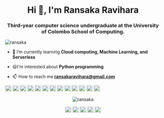 <h1 align="center">Hi 👋, I'm Ransaka Ravihara</h1>
<h3 align="center">Third-year computer science undergraduate at the University of Colombo School of Computing.</h3>

<p align="left"> <img src="https://komarev.com/ghpvc/?username=ransaka" alt="ransaka" /> </p>

- 🌱 I’m currently learning **Cloud computing, Machine Learning, and Serverless**

- 😃I'm interested about **Python programming**

- 📫 How to reach me **ransakaravihara@gmail.com**

<p align="left"><img src="https://devicons.github.io/devicon/devicon.git/icons/angularjs/angularjs-original.svg" alt="angularjs" width="20" height="20"/> <img src="https://devicons.github.io/devicon/devicon.git/icons/amazonwebservices/amazonwebservices-original-wordmark.svg" alt="aws" width="20" height="20"/> <img src="https://devicons.github.io/devicon/devicon.git/icons/bootstrap/bootstrap-plain.svg" alt="bootstrap" width="20" height="20"/> <img src="https://devicons.github.io/devicon/devicon.git/icons/css3/css3-original-wordmark.svg" alt="css3" width="20" height="20"/> <img src="https://devicons.github.io/devicon/devicon.git/icons/html5/html5-original-wordmark.svg" alt="html5" width="20" height="20"/> <img src="https://devicons.github.io/devicon/devicon.git/icons/javascript/javascript-original.svg" alt="javascript" width="20" height="20"/> <img src="https://devicons.github.io/devicon/devicon.git/icons/typescript/typescript-original.svg" alt="typescript" width="20" height="20"/> <img src="https://devicons.github.io/devicon/devicon.git/icons/mongodb/mongodb-original-wordmark.svg" alt="mongodb" width="20" height="20"/> <img src="https://devicons.github.io/devicon/devicon.git/icons/mysql/mysql-original-wordmark.svg" alt="mysql" width="20" height="20"/> <img src="https://devicons.github.io/devicon/devicon.git/icons/php/php-original.svg" alt="php" width="20" height="20"/> <img src="https://devicons.github.io/devicon/devicon.git/icons/nodejs/nodejs-original-wordmark.svg" alt="nodejs" width="20" height="20"/> <img src="https://devicons.github.io/devicon/devicon.git/icons/linux/linux-original.svg" alt="linux" width="20" height="20"/> <img src="https://devicons.github.io/devicon/devicon.git/icons/express/express-original-wordmark.svg" alt="express" width="20" height="20"/></p><p align="center"> <img src="https://github-readme-stats.vercel.app/api?username=ransaka&show_icons=true" alt="ransaka" /> </p>

<p align="center">
<a href="https://twitter.com/ravi97r" target="blank"><img align="center" src="https://cdn.jsdelivr.net/npm/simple-icons@3.0.1/icons/twitter.svg" alt="ravi97r" height="20" width="20" /></a>
<a href="https://linkedin.com/in/ransaka-ravihara" target="blank"><img align="center" src="https://cdn.jsdelivr.net/npm/simple-icons@3.0.1/icons/linkedin.svg" alt="ransaka-ravihara" height="20" width="20" /></a>
<a href="https://stackoverflow.com/users/11745014" target="blank"><img align="center" src="https://cdn.jsdelivr.net/npm/simple-icons@3.0.1/icons/stackoverflow.svg" alt="11745014" height="20" width="20" /></a>
<a href="https://kaggle.com/ransakaravihara" target="blank"><img align="center" src="https://cdn.jsdelivr.net/npm/simple-icons@3.0.1/icons/kaggle.svg" alt="ransakaravihara" height="20" width="20" /></a>
<a href="https://fb.com/ravihara-withanachchi" target="blank"><img align="center" src="https://cdn.jsdelivr.net/npm/simple-icons@3.0.1/icons/facebook.svg" alt="ravihara-withanachchi" height="20" width="20" /></a>
</p>
